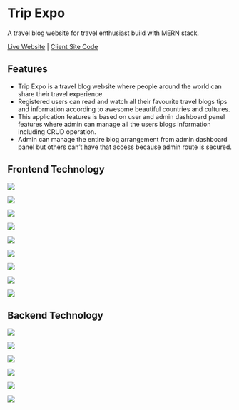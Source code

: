 # Trip Expo

A travel blog website for travel enthusiast build with MERN stack.

[Live Website](https://trip-expo.netlify.app/) | [Client Site Code](https://github.com/Assignments-beginner/trip_client_site)

## Features

- Trip Expo is a travel blog website where people around the world can share their travel experience.
- Registered users can read and watch all their favourite travel blogs tips and information according to
awesome beautiful countries and cultures.
- This application features is based on user and admin dashboard panel features where admin can
manage all the users blogs information including CRUD operation.
- Admin can manage the entire blog arrangement from admin dashboard panel but others can’t have that access because admin
route is secured.

## Frontend Technology

![](https://img.shields.io/badge/React_js-16181D?style=for-the-badge&logo=react&logoColor=61DAFB)

![](https://img.shields.io/badge/bootstrap-7952B3?style=for-the-badge&logo=bootstrap&logoColor=white)

![](https://img.shields.io/badge/react_router-black?style=for-the-badge&logo=reactrouter&logoColor=red)

![](https://img.shields.io/badge/Google_firebase-F76400?style=for-the-badge&logo=firebase&logoColor=F7F700)

![](https://img.shields.io/badge/fontawesome-183153?style=for-the-badge&logo=fontawesome&logoColor=skyblue)

![](https://img.shields.io/badge/react_hook_form-081229?style=for-the-badge&logo=react-hook-form&logoColor=pink)

![](https://img.shields.io/badge/sweetalert_2-FDCC80?style=for-the-badge&logo=sweetalert2&logoColor=pink)

![](https://img.shields.io/badge/axios-373747?style=for-the-badge&logo=axios.js&logoColor=skyblue)

![](https://img.shields.io/badge/netlify-081569?style=for-the-badge&logo=netlify&logoColor=5CEBDF)

## Backend Technology

![](https://img.shields.io/badge/node_js-233056?style=for-the-badge&logo=node.js&logoColor=green)

![](https://img.shields.io/badge/express_js-233056?style=for-the-badge&logo=express&logoColor=blue)

![](https://img.shields.io/badge/MongoDB-darkgreen?style=for-the-badge&logo=mongodb&logoColor=white)

![](https://img.shields.io/badge/Google_firebase-F76400?style=for-the-badge&logo=firebase&logoColor=F7F700)

![](https://img.shields.io/badge/stripe-B657CF?style=for-the-badge&logo=stripe&logoColor=white)

![](https://img.shields.io/badge/heroku-79589F?style=for-the-badge&logo=heroku&logoColor=white)
